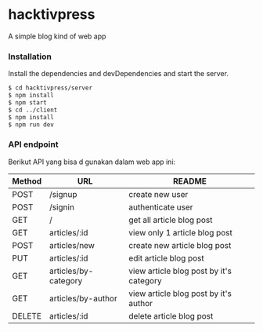# hacktivpress
A simple blog kind of web app

### Installation

Install the dependencies and devDependencies and start the server.

```sh
$ cd hacktivpress/server
$ npm install
$ npm start
$ cd ../client
$ npm install
$ npm run dev
```

### API endpoint

Berikut API yang bisa d gunakan dalam web app ini:

|Method| URL | README |
|------| ------ | ------ |
| POST | /signup | create new user |
| POST | /signin | authenticate user |
| GET | / | get all article blog post |
| GET |  articles/:id | view only 1 article blog post |
| POST |  articles/new | create new article blog post |
| PUT |  articles/:id | edit article blog post |
| GET | articles/by-category | view article blog post by it's category |
| GET | articles/by-author | view article blog post by it's author |
| DELETE |  articles/:id | delete article blog post |
